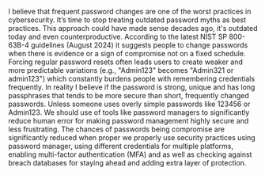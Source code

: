 I believe that frequent password changes are one of the worst practices in cybersecurity. It’s time to stop treating outdated password myths as best practices. This approach could have made sense decades ago, it's outdated today and even counterproductive. According to the latest NIST SP 800-63B-4 guidelines (August 2024) it suggests people to change passwords when there is evidence or a sign of compromise not on a fixed schedule. 
Forcing regular password resets often leads users to create weaker and more predictable variations (e.g., "Admin123" becomes "Admin321 or admin123") which constantly burdens people with remembering credentials frequently. In reality I believe if the password is  strong, unique and has long passphrases that tends to be more secure than short, frequently changed passwords. Unless someone uses overly simple passwords like 123456 or Admin123.
We should use of tools like password managers to significantly reduce human error for making password management highly secure and less frustrating. The chances of passwords being compromise are significantly reduced when proper we properly use security practices using password manager, using different credentials for multiple platforms, enabling multi-factor authentication (MFA) and as well as checking against breach databases for staying ahead and adding extra layer of protection. 





